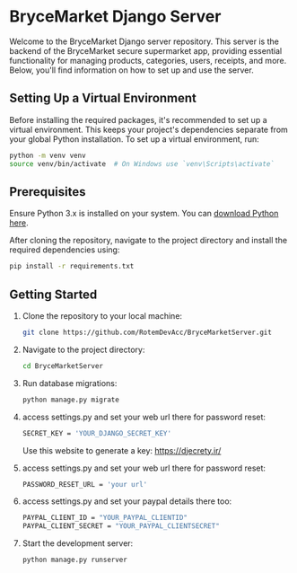 # BryceMarket Django Server

Welcome to the BryceMarket Django server repository. This server is the backend of the BryceMarket secure supermarket app, providing essential functionality for managing products, categories, users, receipts, and more. Below, you'll find information on how to set up and use the server.


## Setting Up a Virtual Environment

Before installing the required packages, it's recommended to set up a virtual environment. This keeps your project's dependencies separate from your global Python installation. To set up a virtual environment, run:

```bash
python -m venv venv
source venv/bin/activate  # On Windows use `venv\Scripts\activate`
```
## Prerequisites
Ensure Python 3.x is installed on your system. You can [download Python here](https://www.python.org/downloads/).

After cloning the repository, navigate to the project directory and install the required dependencies using:
```bash
pip install -r requirements.txt
```
## Getting Started

1. Clone the repository to your local machine:

   ```bash
   git clone https://github.com/RotemDevAcc/BryceMarketServer.git
   ```

2. Navigate to the project directory:
   ```bash
   cd BryceMarketServer
   ```


3. Run database migrations:
   ```bash
   python manage.py migrate
   ```

4. access settings.py and set your web url there for password reset:
   ```bash
   SECRET_KEY = 'YOUR_DJANGO_SECRET_KEY'
   ```
   Use this website to generate a key: https://djecrety.ir/

5. access settings.py and set your web url there for password reset:
   ```bash
   PASSWORD_RESET_URL = 'your url'
   ```

   
   
6. access settings.py and set your paypal details there too:
   ```bash
   PAYPAL_CLIENT_ID = "YOUR_PAYPAL_CLIENTID"
   PAYPAL_CLIENT_SECRET = "YOUR_PAYPAL_CLIENTSECRET"
   ```

7. Start the development server:
   ```bash
   python manage.py runserver
   ```